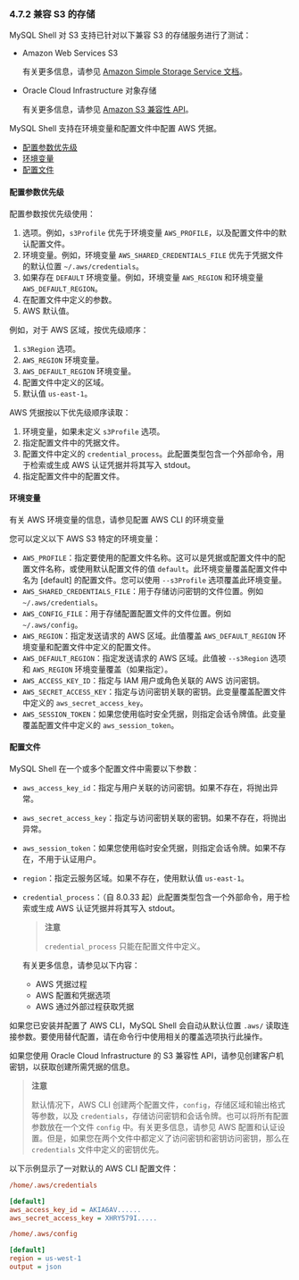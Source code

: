 ### 4.7.2 兼容 S3 的存储

MySQL Shell 对 S3 支持已针对以下兼容 S3 的存储服务进行了测试：

- Amazon Web Services S3

  有关更多信息，请参见 [Amazon Simple Storage Service 文档](https://docs.aws.amazon.com/s3/index.html)。

- Oracle Cloud Infrastructure 对象存储

  有关更多信息，请参见 [Amazon S3 兼容性 API](https://docs.oracle.com/en-us/iaas/Content/Object/Tasks/s3compatibleapi.htm)。

MySQL Shell 支持在环境变量和配置文件中配置 AWS 凭据。

- [配置参数优先级](#配置参数优先级)
- [环境变量](#环境变量)
- [配置文件](#配置文件)

#### 配置参数优先级

配置参数按优先级使用：

1. 选项。例如，`s3Profile` 优先于环境变量 `AWS_PROFILE`，以及配置文件中的默认配置文件。
2. 环境变量。例如，环境变量 `AWS_SHARED_CREDENTIALS_FILE` 优先于凭据文件的默认位置 `~/.aws/credentials`。
3. 如果存在 `DEFAULT` 环境变量。例如，环境变量 `AWS_REGION` 和环境变量 `AWS_DEFAULT_REGION`。
4. 在配置文件中定义的参数。
5. AWS 默认值。

例如，对于 AWS 区域，按优先级顺序：

1. `s3Region` 选项。
2. `AWS_REGION` 环境变量。
3. `AWS_DEFAULT_REGION` 环境变量。
4. 配置文件中定义的区域。
5. 默认值 `us-east-1`。

AWS 凭据按以下优先级顺序读取：

1. 环境变量，如果未定义 `s3Profile` 选项。
2. 指定配置文件中的凭据文件。
3. 配置文件中定义的 `credential_process`。此配置类型包含一个外部命令，用于检索或生成 AWS 认证凭据并将其写入 stdout。
4. 指定配置文件中的配置文件。

#### 环境变量

有关 AWS 环境变量的信息，请参见配置 AWS CLI 的环境变量

您可以定义以下 AWS S3 特定的环境变量：

- `AWS_PROFILE`：指定要使用的配置文件名称。这可以是凭据或配置文件中的配置文件名称，或使用默认配置文件的值 `default`。此环境变量覆盖配置文件中名为 [default] 的配置文件。您可以使用 `--s3Profile` 选项覆盖此环境变量。
- `AWS_SHARED_CREDENTIALS_FILE`：用于存储访问密钥的文件位置。例如 `~/.aws/credentials`。
- `AWS_CONFIG_FILE`：用于存储配置配置文件的文件位置。例如 `~/.aws/config`。
- `AWS_REGION`：指定发送请求的 AWS 区域。此值覆盖 `AWS_DEFAULT_REGION` 环境变量和配置文件中定义的配置文件。
- `AWS_DEFAULT_REGION`：指定发送请求的 AWS 区域。此值被 `--s3Region` 选项和 `AWS_REGION` 环境变量覆盖（如果指定）。
- `AWS_ACCESS_KEY_ID`：指定与 IAM 用户或角色关联的 AWS 访问密钥。
- `AWS_SECRET_ACCESS_KEY`：指定与访问密钥关联的密钥。此变量覆盖配置文件中定义的 `aws_secret_access_key`。
- `AWS_SESSION_TOKEN`：如果您使用临时安全凭据，则指定会话令牌值。此变量覆盖配置文件中定义的 `aws_session_token`。

#### 配置文件

MySQL Shell 在一个或多个配置文件中需要以下参数：

- `aws_access_key_id`：指定与用户关联的访问密钥。如果不存在，将抛出异常。
- `aws_secret_access_key`：指定与访问密钥关联的密钥。如果不存在，将抛出异常。
- `aws_session_token`：如果您使用临时安全凭据，则指定会话令牌。如果不存在，不用于认证用户。
- `region`：指定云服务区域。如果不存在，使用默认值 `us-east-1`。
- `credential_process`：（自 8.0.33 起）此配置类型包含一个外部命令，用于检索或生成 AWS 认证凭据并将其写入 stdout。

  > **注意**
  >
  > `credential_process` 只能在配置文件中定义。

  有关更多信息，请参见以下内容：

  - AWS 凭据过程
  - AWS 配置和凭据选项
  - AWS 通过外部过程获取凭据

如果您已安装并配置了 AWS CLI，MySQL Shell 会自动从默认位置 `.aws/` 读取连接参数。要使用替代配置，请在命令行中使用相关的覆盖选项执行此操作。

如果您使用 Oracle Cloud Infrastructure 的 S3 兼容性 API，请参见创建客户机密钥，以获取创建所需凭据的信息。

> **注意**
>
> 默认情况下，AWS CLI 创建两个配置文件，`config`，存储区域和输出格式等参数，以及 `credentials`，存储访问密钥和会话令牌。也可以将所有配置参数放在一个文件 `config` 中。有关更多信息，请参见 AWS 配置和认证设置。但是，如果您在两个文件中都定义了访问密钥和密钥访问密钥，那么在 `credentials` 文件中定义的密钥优先。

以下示例显示了一对默认的 AWS CLI 配置文件：

```ini
/home/.aws/credentials

[default]
aws_access_key_id = AKIA6AV......
aws_secret_access_key = XHRY579I.....

/home/.aws/config

[default]
region = us-west-1
output = json